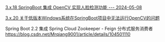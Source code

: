 

[3.x.18 SpringBoot 集成 OpenCV 实现人脸检测功能 --- 2024-05-08](./doc/105.springboot_opencv_face_detect.md "./doc/105.springboot_opencv_face_detect.md")


[3.x.20 关于低版本Windows系统在SpringBoot项目中无法运行OpenCV的问题](./doc/107.low_version_windows_can_not_run_opencv.md)


Spring Boot 2.2 集成 Spring Cloud Zookeeper - Feign 分布式服务消费者
https://blog.csdn.net/Mrqiang9001/article/details/104501110